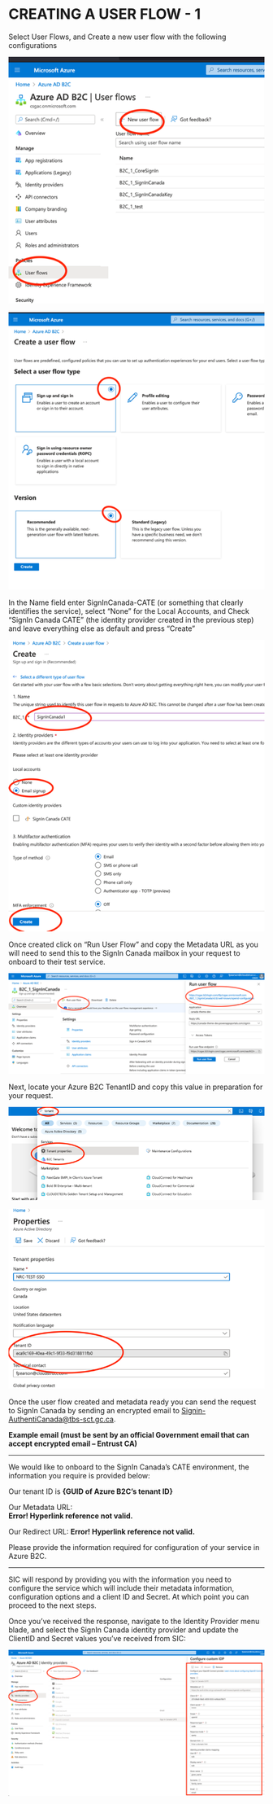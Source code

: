 # CREATING A USER FLOW - 1

Select User Flows, and Create a new user flow with the following configurations

![image info](./../Images/Picture43.png)

![image info](./../Images/Picture44.png)

In the Name field enter SignInCanada-CATE (or something that clearly identifies the service), select “None” for the Local Accounts, and Check “SignIn Canada CATE” (the identity provider created in the previous step) and leave everything else as default and press “Create”

![image info](./../Images/Picture45.png)

Once created click on “Run User Flow” and copy the Metadata URL as you will need to send this to the SignIn Canada mailbox in your request to onboard to their test service. 

![image info](./../Images/Picture46.png)

Next, locate your Azure B2C TenantID and copy this value in preparation for your request.

![image info](./../Images/Picture47.png)

![image info](./../Images/Picture48.png)

Once the user flow created and metadata ready you can send the request to SignIn Canada by sending an encrypted email to Signin-AuthentiCanada@tbs-sct.gc.ca. 

**Example email (must be sent by an official Government email that can accept encrypted email – Entrust CA)**
<hr />

We would like to onboard to the SignIn Canada’s CATE environment, the information you require is provided below:

Our tenant ID is **{GUID of Azure B2C’s tenant ID}**

Our Metadata URL:  
**Error! Hyperlink reference not valid.**  

Our Redirect URL: **Error! Hyperlink reference not valid.**

Please provide the information required for configuration of your service in Azure B2C.
<hr />

SIC will respond by providing you with the information you need to configure the service which will include their metadata information, configuration options and a client ID and Secret. At which point you can proceed to the next steps.


Once you’ve received the response, navigate to the Identity Provider menu blade, and select the SignIn Canada identity provider and update the ClientID and Secret values you’ve received from SIC:

![image info](./../Images/Picture49.png)